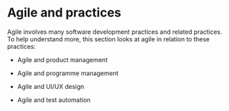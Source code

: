 # Agile and practices

Agile involves many software development practices and related practices. To help understand more, this section looks at agile in relation to these practices:

* Agile and product management

* Agile and programme management

* Agile and UI/UX design

* Agile and test automation
